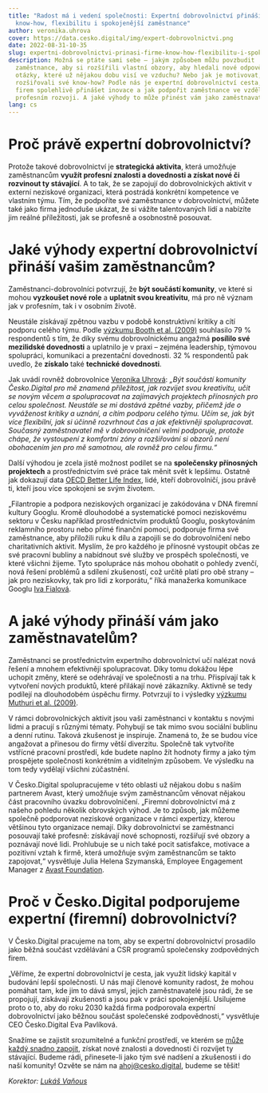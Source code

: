 ```yaml
---
title: "Radost má i vedení společnosti: Expertní dobrovolnictví přináší firmě
  know-how, flexibilitu i spokojenější zaměstnance"
author: veronika.uhrova
cover: https://data.cesko.digital/img/expert-dobrovolnictvi.png
date: 2022-08-31-10-35
slug: expertni-dobrovolnictvi-prinasi-firme-know-how-flexibilitu-i-spokojenejsi-zamestnance
description: Možná se ptáte sami sebe – jakým způsobem můžu povzbudit
  zaměstnance, aby si rozšířili vlastní obzory, aby hledali nové odpovědi na
  otázky, které už nějakou dobu visí ve vzduchu? Nebo jak je motivovat, aby si
  rozšiřovali své know-how? Podle nás je expertní dobrovolnictví cesta, jak do
  firem spolehlivě přinášet inovace a jak podpořit zaměstnance ve vzdělávání a
  profesním rozvoji. A jaké výhody to může přinést vám jako zaměstnavatelům?
lang: cs
---
```

# Proč právě expertní dobrovolnictví?

Protože takové dobrovolnictví je **strategická aktivita**, která umožňuje zaměstnancům **využít profesní znalosti a dovednosti a získat nové či rozvinout ty stávající**. A to tak, že se zapojují do dobrovolnických aktivit v externí neziskové organizaci, která postrádá konkrétní kompetence ve vlastním týmu. Tím, že podpoříte své zaměstnance v dobrovolnictví, můžete také jako firma jednoduše ukázat, že si vážíte talentovaných lidí a nabízíte jim reálné příležitosti, jak se profesně a osobnostně posouvat.

# Jaké výhody expertní dobrovolnictví přináší vašim zaměstnancům?

Zaměstnanci-dobrovolníci potvrzují, že **být součástí komunity**, ve které si mohou **vyzkoušet nové role** a **uplatnit svou kreativitu**, má pro ně význam jak v profesním, tak i v osobním životě.

Neustále získávají zpětnou vazbu v podobě konstruktivní kritiky a cítí podporu celého týmu. Podle [výzkumu Booth et al. (2009)](https://www.sciencedirect.com/science/article/pii/S105348222100053X#bb0070) souhlasilo 79 % respondentů s tím, že díky svému dobrovolnickému angažmá **posílilo své mezilidské dovednosti** a uplatnilo je v praxi – zejména leadership, týmovou spolupráci, komunikaci a prezentační dovednosti. 32 % respondentů pak uvedlo, že **získalo** také **technické dovednosti**.

Jak uvádí rovněž dobrovolnice [Veronika Uhrová](https://www.linkedin.com/in/veronika-uhrov%C3%A1-57619572/): *„Být součástí komunity Česko.Digital pro mě znamená příležitost, jak rozvíjet svou kreativitu, učit se novým věcem a spolupracovat na zajímavých projektech přínosných pro celou společnost. Neustále se mi dostává zpětné vazby, přičemž jde o vyváženost kritiky a uznání, a cítím podporu celého týmu. Učím se, jak být více flexibilní, jak si účinně rozvrhnout čas a jak efektivněji spolupracovat. Současný zaměstnavatel mě v dobrovolničení velmi podporuje, protože chápe, že vystoupení z komfortní zóny a rozšiřování si obzorů není obohacením jen pro mě samotnou, ale rovněž pro celou firmu.“*

Další výhodou je zcela jistě možnost podílet se na **společensky přínosných projektech** a prostřednictvím své práce tak měnit svět k lepšímu. Ostatně jak dokazují data [OECD Better Life Index](https://www.sydney.edu.au/news-opinion/news/2017/05/03/7-surprising-benefits-of-volunteering-.html), lidé, kteří dobrovolničí, jsou právě ti, kteří jsou více spokojeni se svým životem.

„Filantropie a podpora neziskových organizací je zakódována v DNA firemní kultury Googlu. Kromě dlouhodobé a systematické pomoci neziskovému sektoru v Česku například prostřednictvím produktů Googlu, poskytováním reklamního prostoru nebo přímé finanční pomoci, podporuje firma své zaměstnance, aby přiložili ruku k dílu a zapojili se do dobrovolničení nebo charitativních aktivit. Myslím, že pro každého je přínosné vystoupit občas ze své pracovní bubliny a nabídnout své služby ve prospěch společnosti, ve které všichni žijeme. Tyto spolupráce nás mohou obohatit o pohledy zvenčí, nová řešení problémů a sdílení zkušeností, což určitě platí pro obě strany – jak pro neziskovky, tak pro lidi z korporátu,“ říká manažerka komunikace Googlu [Iva Fialová](https://www.linkedin.com/in/iva-fialova/).

# A jaké výhody přináší vám jako zaměstnavatelům?

Zaměstnanci se prostřednictvím expertního dobrovolnictví učí nalézat nová řešení a mnohem efektivněji spolupracovat. Díky tomu dokážou lépe uchopit změny, které se odehrávají ve společnosti a na trhu. Přispívají tak k vytvoření nových produktů, které přilákají nové zákazníky. Aktivně se tedy podílejí na dlouhodobém úspěchu firmy. Potvrzují to i výsledky [výzkumu Muthuri et al. (2009)](https://www.sciencedirect.com/science/article/pii/S105348222100053X#bb0070).

V rámci dobrovolnických aktivit jsou vaši zaměstnanci v kontaktu s novými lidmi a pracují s různými tématy. Pohybují se tak mimo svou sociální bublinu a denní rutinu. Taková zkušenost je inspiruje. Znamená to, že se budou více angažovat a přinesou do firmy větší diverzitu. Společně tak vytvoříte vstřícné pracovní prostředí, kde budete naplno žít hodnoty firmy a jako tým prospějete společnosti konkrétním a viditelným způsobem. Ve výsledku na tom tedy vydělají všichni zúčastnění.

V Česko.Digital spolupracujeme v této oblasti už nějakou dobu s naším partnerem Avast, který umožňuje svým zaměstnancům věnovat nějakou část pracovního úvazku dobrovolničení. „Firemní dobrovolnictví má z našeho pohledu několik obrovských výhod. Je to způsob, jak můžeme společně podporovat neziskové organizace v rámci expertizy, kterou většinou tyto organizace nemají. Díky dobrovolnictví se zaměstnanci posouvají také profesně: získávají nové schopnosti, rozšiřují své obzory a poznávají nové lidi. Prohlubuje se u nich také pocit satisfakce, motivace a pozitivní vztah k firmě, která umožňuje svým zaměstnancům se takto zapojovat,“ vysvětluje Julia Helena Szymanská, Employee Engagement Manager z [Avast Foundation](https://foundation.avast.com/).

# Proč v Česko.Digital podporujeme expertní (firemní) dobrovolnictví?

V Česko.Digital pracujeme na tom, aby se expertní dobrovolnictví prosadilo jako běžná součást vzdělávání a CSR programů společensky zodpovědných firem. 

„Věříme, že expertní dobrovolnictví je cesta, jak využít lidský kapitál v budování lepší společnosti. U nás mají členové komunity radost, že mohou pomáhat tam, kde jim to dává smysl, jejich zaměstnavatelé jsou rádi, že se propojují, získávají zkušenosti a jsou pak v práci spokojenější. Usilujeme proto o to, aby do roku 2030 každá firma podporovala expertní dobrovolnictví jako běžnou součást společenské zodpovědnosti,“ vysvětluje CEO Česko.Digital Eva Pavlíková.

Snažíme se zajistit srozumitelné a funkční prostředí, ve kterém se [může každý snadno zapojit](https://cesko-digital.atlassian.net/l/cp/rA0Hjbp1), získat nové znalosti a dovednosti či rozvíjet ty stávající. Budeme rádi, přinesete-li jako tým své nadšení a zkušenosti i do naší komunity! Ozvěte se nám na [ahoj@cesko.digital](mailto:ahoj@cesko.digital), budeme se těšit!

*Korektor: [Lukáš Vaňous](https://www.linkedin.com/in/lukasvanous)*